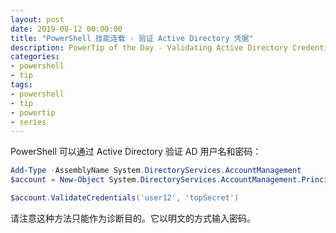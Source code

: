 ```yaml
---
layout: post
date: 2019-08-12 00:00:00
title: "PowerShell 技能连载 - 验证 Active Directory 凭据"
description: PowerTip of the Day - Validating Active Directory Credentials
categories:
- powershell
- tip
tags:
- powershell
- tip
- powertip
- series
---
```

PowerShell 可以通过 Active Directory 验证 AD 用户名和密码：

```powershell
Add-Type -AssemblyName System.DirectoryServices.AccountManagement
$account = New-Object System.DirectoryServices.AccountManagement.PrincipalContext([DirectoryServices.AccountManagement.ContextType]::Domain, $env:userdomain)

$account.ValidateCredentials('user12', 'topSecret')
```

请注意这种方法只能作为诊断目的。它以明文的方式输入密码。

<!--本文国际来源：[Validating Active Directory Credentials](https://community.idera.com/database-tools/powershell/powertips/b/tips/posts/validating-active-directory-credentials)-->

